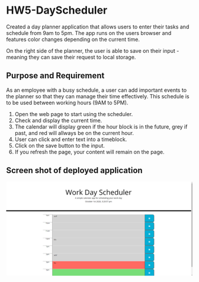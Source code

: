 # HW5-DayScheduler

Created a day planner application that allows users to enter their tasks and schedule from 9am to 5pm. The app runs on the users browser and features color changes depending on the current time.

On the right side of the planner, the user is able to save on their input - meaning they can save their request to local storage.

## Purpose and Requirement

As an employee with a busy schedule, a user can add important events to the planner so that they can manage their time effectively. This schedule is to be used between working hours (9AM to 5PM).

1. Open the web page to start using the scheduler.
2. Check and display the current time.
3. The calendar will display green if the hour block is in the future, grey if past, and red will allways be on the current hour.
4. User can click and enter text into a timeblock.
4. Click on the save button to the input.
5. If you refresh the page, your content will remain on the page.

## Screen shot of deployed application
<img src="screenshot.png">